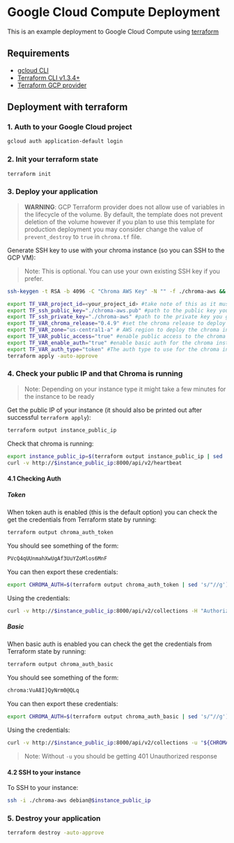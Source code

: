 # Google Cloud Compute Deployment

This is an example deployment to Google Cloud Compute using [terraform](https://www.terraform.io/)

## Requirements

- [gcloud CLI](https://cloud.google.com/sdk/gcloud)
- [Terraform CLI v1.3.4+](https://developer.hashicorp.com/terraform/tutorials/gcp-get-started/install-cli)
- [Terraform GCP provider](https://registry.terraform.io/providers/hashicorp/google/latest/docs)

## Deployment with terraform

### 1. Auth to your Google Cloud project

```bash
gcloud auth application-default login
```

### 2. Init your terraform state

```bash
terraform init
```

### 3. Deploy your application

> **WARNING**: GCP Terraform provider does not allow use of variables in the lifecycle of the volume. By default, the
> template does not prevent deletion of the volume however if you plan to use this template for production deployment you
> may consider change the value of `prevent_destroy` to `true` in `chroma.tf` file.

Generate SSH key to use with your chroma instance (so you can SSH to the GCP VM):

> Note: This is optional. You can use your own existing SSH key if you prefer.

```bash
ssh-keygen -t RSA -b 4096 -C "Chroma AWS Key" -N "" -f ./chroma-aws && chmod 400 ./chroma-aws
```

```bash
export TF_VAR_project_id=<your_project_id> #take note of this as it must be present in all of the subsequent steps
export TF_ssh_public_key="./chroma-aws.pub" #path to the public key you generated above (or can be different if you want to use your own key)
export TF_ssh_private_key="./chroma-aws" #path to the private key you generated above (or can be different if you want to use your own key) - used for formatting the Chroma data volume
export TF_VAR_chroma_release="0.4.9" #set the chroma release to deploy
export TF_VAR_zone="us-central1-a" # AWS region to deploy the chroma instance to
export TF_VAR_public_access="true" #enable public access to the chroma instance on port 8000
export TF_VAR_enable_auth="true" #enable basic auth for the chroma instance
export TF_VAR_auth_type="token" #The auth type to use for the chroma instance (token or basic)
terraform apply -auto-approve
```

### 4. Check your public IP and that Chroma is running

> Note: Depending on your instance type it might take a few minutes for the instance to be ready

Get the public IP of your instance (it should also be printed out after successful `terraform apply`):

```bash
terraform output instance_public_ip
```

Check that chroma is running:

```bash
export instance_public_ip=$(terraform output instance_public_ip | sed 's/"//g')
curl -v http://$instance_public_ip:8000/api/v2/heartbeat
```

#### 4.1 Checking Auth

##### Token

When token auth is enabled (this is the default option) you can check the get the credentials from Terraform state by
running:

```bash
terraform output chroma_auth_token
```

You should see something of the form:

```bash
PVcQ4qUUnmahXwUgAf3UuYZoMlos6MnF
```

You can then export these credentials:

```bash
export CHROMA_AUTH=$(terraform output chroma_auth_token | sed 's/"//g')
```

Using the credentials:

```bash
curl -v http://$instance_public_ip:8000/api/v2/collections -H "Authorization: Bearer ${CHROMA_AUTH}"
```

##### Basic

When basic auth is enabled you can check the get the credentials from Terraform state by running:

```bash
terraform output chroma_auth_basic
```

You should see something of the form:

```bash
chroma:VuA8I}QyNrm0@QLq
```

You can then export these credentials:

```bash
export CHROMA_AUTH=$(terraform output chroma_auth_basic | sed 's/"//g')
```

Using the credentials:

```bash
curl -v http://$instance_public_ip:8000/api/v2/collections -u "${CHROMA_AUTH}"
```

> Note: Without `-u` you should be getting 401 Unauthorized response

#### 4.2 SSH to your instance

To SSH to your instance:

```bash
ssh -i ./chroma-aws debian@$instance_public_ip
```

### 5. Destroy your application

```bash
terraform destroy -auto-approve
```

